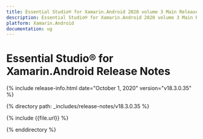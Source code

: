 ```yaml
---
title: Essential Studio® for Xamarin.Android 2020 volume 3 Main Release Notes  
description: Essential Studio® for Xamarin.Android 2020 volume 3 Main Release Notes  
platform: Xamarin.Android
documentation: ug
---
```


# Essential Studio® for Xamarin.Android  Release Notes  

{% include release-info.html date="October 1, 2020"  version="v18.3.0.35" %} 


{% directory path: _includes/release-notes/v18.3.0.35 %}

{% include {{file.url}} %}

{% enddirectory %}